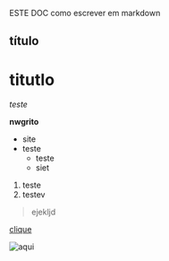 ESTE DOC como escrever em markdown

## título 

# titutlo

_teste_

**nwgrito**

* site
* teste
  * teste
  * siet

1. teste
2. testev

> ejekljd

[clique](www.google.com) 

![aqui](https://mdg.imgix.net/assets/images/dillinger.png?auto=format&fit=clip&q=40&w=1080)
